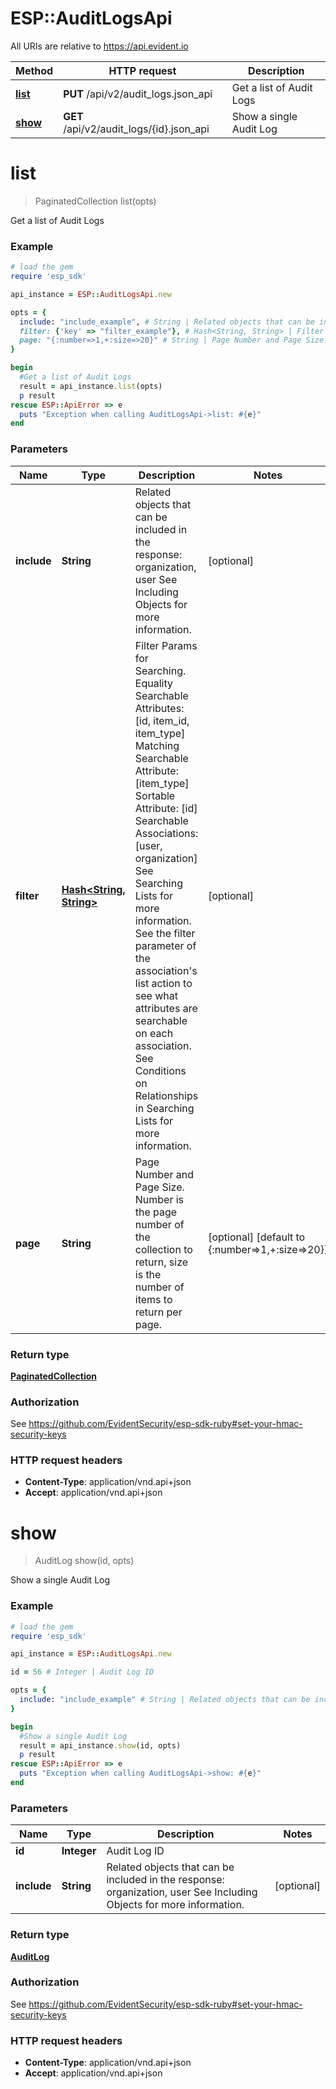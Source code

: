 # ESP::AuditLogsApi

All URIs are relative to https://api.evident.io

Method | HTTP request | Description
------------- | ------------- | -------------
[**list**](AuditLogsApi.md#list) | **PUT** /api/v2/audit_logs.json_api | Get a list of Audit Logs
[**show**](AuditLogsApi.md#show) | **GET** /api/v2/audit_logs/{id}.json_api | Show a single Audit Log


# **list**
> PaginatedCollection list(opts)

Get a list of Audit Logs



### Example
```ruby
# load the gem
require 'esp_sdk'

api_instance = ESP::AuditLogsApi.new

opts = { 
  include: "include_example", # String | Related objects that can be included in the response:  organization, user See Including Objects for more information.
  filter: {'key' => "filter_example"}, # Hash<String, String> | Filter Params for Searching.  Equality Searchable Attributes: [id, item_id, item_type] Matching Searchable Attribute: [item_type]  Sortable Attribute: [id] Searchable Associations: [user, organization] See Searching Lists for more information. See the filter parameter of the association's list action to see what attributes are searchable on each association. See Conditions on Relationships in Searching Lists for more information.
  page: "{:number=>1,+:size=>20}" # String | Page Number and Page Size.  Number is the page number of the collection to return, size is the number of items to return per page.
}

begin
  #Get a list of Audit Logs
  result = api_instance.list(opts)
  p result
rescue ESP::ApiError => e
  puts "Exception when calling AuditLogsApi->list: #{e}"
end
```

### Parameters

Name | Type | Description  | Notes
------------- | ------------- | ------------- | -------------
 **include** | **String**| Related objects that can be included in the response:  organization, user See Including Objects for more information. | [optional] 
 **filter** | [**Hash&lt;String, String&gt;**](String.md)| Filter Params for Searching.  Equality Searchable Attributes: [id, item_id, item_type] Matching Searchable Attribute: [item_type]  Sortable Attribute: [id] Searchable Associations: [user, organization] See Searching Lists for more information. See the filter parameter of the association&#39;s list action to see what attributes are searchable on each association. See Conditions on Relationships in Searching Lists for more information. | [optional] 
 **page** | **String**| Page Number and Page Size.  Number is the page number of the collection to return, size is the number of items to return per page. | [optional] [default to {:number&#x3D;&gt;1,+:size&#x3D;&gt;20}]

### Return type

[**PaginatedCollection**](PaginatedCollection.md)

### Authorization

See https://github.com/EvidentSecurity/esp-sdk-ruby#set-your-hmac-security-keys

### HTTP request headers

 - **Content-Type**: application/vnd.api+json
 - **Accept**: application/vnd.api+json



# **show**
> AuditLog show(id, opts)

Show a single Audit Log



### Example
```ruby
# load the gem
require 'esp_sdk'

api_instance = ESP::AuditLogsApi.new

id = 56 # Integer | Audit Log ID

opts = { 
  include: "include_example" # String | Related objects that can be included in the response:  organization, user See Including Objects for more information.
}

begin
  #Show a single Audit Log
  result = api_instance.show(id, opts)
  p result
rescue ESP::ApiError => e
  puts "Exception when calling AuditLogsApi->show: #{e}"
end
```

### Parameters

Name | Type | Description  | Notes
------------- | ------------- | ------------- | -------------
 **id** | **Integer**| Audit Log ID | 
 **include** | **String**| Related objects that can be included in the response:  organization, user See Including Objects for more information. | [optional] 

### Return type

[**AuditLog**](AuditLog.md)

### Authorization

See https://github.com/EvidentSecurity/esp-sdk-ruby#set-your-hmac-security-keys

### HTTP request headers

 - **Content-Type**: application/vnd.api+json
 - **Accept**: application/vnd.api+json



